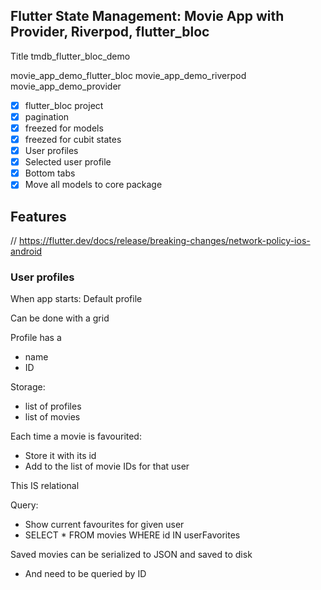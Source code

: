 ## Flutter State Management: Movie App with Provider, Riverpod, flutter_bloc 

Title
tmdb_flutter_bloc_demo

movie_app_demo_flutter_bloc
movie_app_demo_riverpod
movie_app_demo_provider

- [x] flutter_bloc project
- [x] pagination
- [x] freezed for models
- [x] freezed for cubit states
- [x] User profiles
- [x] Selected user profile
- [x] Bottom tabs
- [x] Move all models to core package

## Features

// https://flutter.dev/docs/release/breaking-changes/network-policy-ios-android

### User profiles

When app starts: Default profile

Can be done with a grid

Profile has a 
- name
- ID

Storage:
- list of profiles
- list of movies

Each time a movie is favourited:

- Store it with its id
- Add to the list of movie IDs for that user

This IS relational

Query:

- Show current favourites for given user
- SELECT * FROM movies WHERE id IN userFavorites

Saved movies can be serialized to JSON and saved to disk

- And need to be queried by ID

